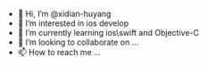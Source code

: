 - 👋 Hi, I’m @xidian-huyang
- 👀 I’m interested in ios develop
- 🌱 I’m currently learning ios\swift and Objective-C
- 💞️ I’m looking to collaborate on ...
- 📫 How to reach me ...

<!---
xidian-huyang/xidian-huyang is a ✨ special ✨ repository because its `README.md` (this file) appears on your GitHub profile.
You can click the Preview link to take a look at your changes.
--->
